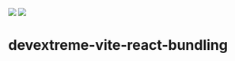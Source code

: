 <!-- default badges list -->
![](https://img.shields.io/endpoint?url=https://codecentral.devexpress.com/api/v1/VersionRange/753062574/23.2.4%2B)
[![](https://img.shields.io/badge/📖_How_to_use_DevExpress_Examples-e9f6fc?style=flat-square)](https://docs.devexpress.com/GeneralInformation/403183)
<!-- default badges end -->
# devextreme-vite-react-bundling
